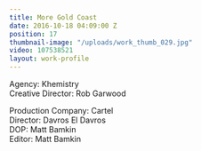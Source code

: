 ```yaml
---
title: More Gold Coast
date: 2016-10-18 04:09:00 Z
position: 17
thumbnail-image: "/uploads/work_thumb_029.jpg"
video: 107538521
layout: work-profile
---
```


Agency: Khemistry<br>
Creative Director: Rob Garwood<br>

Production Company: Cartel<br>
Director: Davros El Davros<br>
DOP: Matt Bamkin<br>
Editor: Matt Bamkin<br>